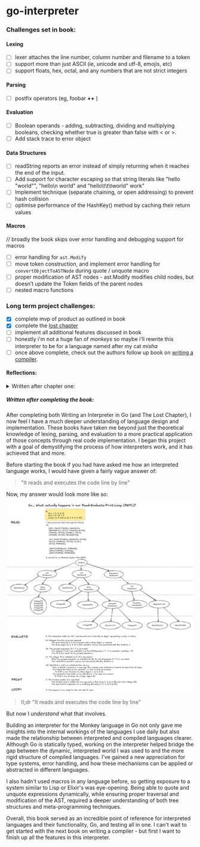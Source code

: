 # go-interpreter

### Challenges set in book:

#### Lexing

- [ ] lexer attaches the line number, column number and filename to a token
- [ ] support more than just ASCII (ie, unicode and utf-8, emojis, etc)
- [ ] support floats, hex, octal, and any numbers that are not strict integers

#### Parsing

- [ ] postfix operators (eg, foobar **++** )

#### Evaluation

- [ ] Boolean operands - adding, subtracting, dividing and multiplying booleans, checking whether true is greater than false with < or >.
- [ ] Add stack trace to error object

#### Data Structures

- [ ] readString reports an error instead of simply returning when it reaches the end of the input.
- [ ] Add support for character escaping so that string literals like "hello \"world\"", "hello\n world" and "hello\t\t\tworld" work"
- [ ] Implement technique (separate chaining, or open addressing) to prevent hash collision
- [ ] optimise performance of the HashKey() method by caching their return values

#### Macros

// broadly the book skips over error handling and debugging support for macros
- [ ] error handling for `ast.Modify`
- [ ] move token construction, and implement error handling for `convertObjectToASTNode` during quote / unquote macro
- [ ] proper modification of AST nodes - ast.Modify modifies child nodes, but doesn’t update the Token fields of the parent nodes
- [ ] nested macro functions

### Long term project challenges:

- [x] complete mvp of product as outlined in book
- [x] complete the [lost chapter](https://interpreterbook.com/lost/)
- [ ] implement all additional features discussed in book
- [ ] honestly i'm not a huge fan of _monkeys_ so maybe i'll rewrite this interpreter to be for a language named after my cat _misha_
- [ ] once above complete, check out the authors follow up book on [writing a compiler](https://compilerbook.com/).

#### Reflections:
<details>
  <summary> Written after chapter one:</summary>
Early days so far, but...

I’m working through _Writing An Interpreter In Go_ as part of my broader journey in CS. I've almost exclusively worked with interpreted, dynamically typed languages (python, and js), so this book helps both:

- increase my understanding of what is happening with the languages I use
- gives me exposure to working with a compiled, statically typed language

Building an interpreter will not only sharpen my problem-solving and system design skills but also provide me with insights into language constructs and execution models - that's the hope at least 😅

At the very least, tackling this project is a way to peel back the layers and explore what happens beneath the surface when code is executed. The interpreter lets me see the immediate effects of my decisions, making it easier to grasp core concepts like parsing, tokenization, and evaluation.
</details>


##### Written after completing the book:
After completing both Writing an Interpreter in Go (and The Lost Chapter), I now feel I have a much deeper understanding of language design and implementation. These books have taken me beyond just the theoretical knowledge of lexing, parsing, and evaluation to a more practical application of those concepts through real code implementation. I began this project with a goal of demystifying the process of how interpreters work, and it has achieved that and more.

Before starting the book if you had have asked me how an interpreted language works, I would have given a fairly vague answer of:
> "It reads and executes the code line by line"

Now, my answer would look more like so:

![REPL](./assets/interpreter.excalidraw.png)

> tl;dr "It reads and executes the code line by line"

But now I *understand* what that involves.

Building an interpreter for the Monkey language in Go not only gave me insights into the internal workings of the languages I use daily but also made the relationship between interpreted and compiled languages clearer. Although Go is statically typed, working on the interpreter helped bridge the gap between the dynamic, interpreted world I was used to and the more rigid structure of compiled languages. I’ve gained a new appreciation for type systems, error handling, and how these mechanisms can be applied or abstracted in different languages.

I also hadn't used macros in any language before, so getting exposure to a system similar to Lisp or Elixir's was eye-opening. Being able to quote and unquote expressions dynamically, while ensuring proper traversal and modification of the AST, required a deeper understanding of both tree structures and meta-programming techniques.

Overall, this book served as an incredible point of reference for interpreted languages and their functionality, Go, and testing all in one. I can't wait to get started with the next book on writing a compiler - but first I want to finish up all the features in this interpreter. 


